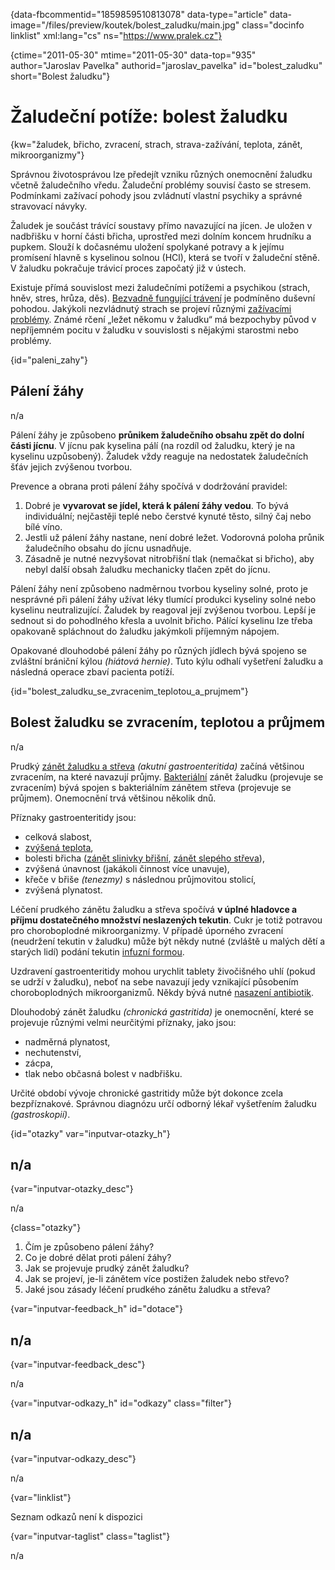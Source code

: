 
{data-fbcommentid="1859859510813078" data-type="article" data-image="/files/preview/koutek/bolest_zaludku/main.jpg" class="docinfo linklist" xml:lang="cs" ns="https://www.pralek.cz"}

{ctime="2011-05-30" mtime="2011-05-30" data-top="935" author="Jaroslav Pavelka" authorid="jaroslav\_pavelka" id="bolest\_zaludku" short="Bolest žaludku"}

# Žaludeční potíže: bolest žaludku

<!-- generated attribute kw by user_updatekw.sh on 2020-08-04, do not edit -->

{kw="žaludek, břicho, zvracení, strach, strava-zažívání, teplota, zánět, mikroorganizmy"}

Správnou životosprávou lze předejít vzniku různých onemocnění žaludku včetně žaludečního vředu. Žaludeční problémy souvisí často se stresem. Podmínkami zažívací pohody jsou zvládnutí vlastní psychiky a správné stravovací návyky.

Žaludek je součást trávící soustavy přímo navazující na jícen. Je uložen v nadbřišku v horní části břicha, uprostřed mezi dolním koncem hrudníku a pupkem. Slouží k dočasnému uložení spolykané potravy a k jejímu promísení hlavně s kyselinou solnou (HCl), která se tvoří v žaludeční stěně. V žaludku pokračuje trávicí proces započatý již v ústech.

Existuje přímá souvislost mezi žaludečními potížemi a psychikou (strach, hněv, stres, hrůza, děs). [Bezvadně fungující trávení][1] je podmíněno duševní pohodou. Jakýkoli nezvládnutý strach se projeví různými [zažívacími problémy][2]. Známé rčení „ležet někomu v žaludku“ má bezpochyby původ v nepříjemném pocitu v žaludku v souvislosti s nějakými starostmi nebo problémy.

{id="paleni_zahy"}

## Pálení žáhy

n/a

Pálení žáhy je způsobeno **průnikem žaludečního obsahu zpět do dolní části jícnu**. V jícnu pak kyselina pálí (na rozdíl od žaludku, který je na kyselinu uzpůsobený). Žaludek vždy reaguje na nedostatek žaludečních šťáv jejich zvýšenou tvorbou.

Prevence a obrana proti pálení žáhy spočívá v dodržování pravidel:

  1. Dobré je **vyvarovat se jídel, která k pálení žáhy vedou**. To bývá individuální; nejčastěji teplé nebo čerstvé kynuté těsto, silný čaj nebo bílé víno.
  2. Jestli už pálení žáhy nastane, není dobré ležet. Vodorovná poloha průnik žaludečního obsahu do jícnu usnadňuje.
  3. Zásadně je nutné nezvyšovat nitrobřišní tlak (nemačkat si břicho), aby nebyl další obsah žaludku mechanicky tlačen zpět do jícnu.

Pálení žáhy není způsobeno nadměrnou tvorbou kyseliny solné, proto je nesprávné při pálení žáhy užívat léky tlumící produkci kyseliny solné nebo kyselinu neutralizující. Žaludek by reagoval její zvýšenou tvorbou. Lepší je sednout si do pohodlného křesla a uvolnit břicho. Pálící kyselinu lze třeba opakovaně spláchnout do žaludku jakýmkoli příjemným nápojem.

Opakované dlouhodobé pálení žáhy po různých jídlech bývá spojeno se zvláštní brániční kýlou _(hiátová hernie)_. Tuto kýlu odhalí vyšetření žaludku a následná operace zbaví pacienta potíží.

{id="bolest\_zaludku\_se\_zvracenim\_teplotou\_a\_prujmem"}

## Bolest žaludku se zvracením, teplotou a průjmem

n/a

Prudký [zánět žaludku a střeva][3] _(akutní gastroenteritida)_ začíná většinou zvracením, na které navazují průjmy. [Bakteriální][4] zánět žaludku (projevuje se zvracením) bývá spojen s bakteriálním zánětem střeva (projevuje se průjmem). Onemocnění trvá většinou několik dnů.

Příznaky gastroenteritidy jsou:

  * celková slabost,
  * [zvýšená teplota][5],
  * bolesti břicha ([zánět slinivky břišní][6], [zánět slepého střeva][7]),
  * zvýšená únavnost (jakákoli činnost více unavuje),
  * křeče v břiše _(tenezmy)_ s následnou průjmovitou stolicí,
  * zvýšená plynatost.

Léčení prudkého zánětu žaludku a střeva spočívá **v úplné hladovce a příjmu dostatečného množství neslazených tekutin**. Cukr je totiž potravou pro choroboplodné mikroorganizmy. V případě úporného zvracení (neudržení tekutin v žaludku) může být někdy nutné (zvláště u malých dětí a starých lidí) podání tekutin [infuzní formou][8].

Uzdravení gastroenteritidy mohou urychlit tablety živočišného uhlí (pokud se udrží v žaludku), neboť na sebe navazují jedy vznikající působením choroboplodných mikroorganizmů. Někdy bývá nutné [nasazení antibiotik][9].

Dlouhodobý zánět žaludku _(chronická gastritida)_ je onemocnění, které se projevuje různými velmi neurčitými příznaky, jako jsou:

  * nadměrná plynatost,
  * nechutenství,
  * zácpa,
  * tlak nebo občasná bolest v nadbřišku.

Určité období vývoje chronické gastritidy může být dokonce zcela bezpříznakové. Správnou diagnózu určí odborný lékař vyšetřením žaludku _(gastroskopií)_.

{id="otazky" var="inputvar-otazky_h"}

## n/a

{var="inputvar-otazky_desc"}

n/a

{class="otazky"}

  1. Čím je způsobeno pálení žáhy?
  2. Co je dobré dělat proti pálení žáhy?
  3. Jak se projevuje prudký zánět žaludku?
  4. Jak se projeví, je-li zánětem více postižen žaludek nebo střevo?
  5. Jaké jsou zásady léčení prudkého zánětu žaludku a střeva?

{var="inputvar-feedback_h" id="dotace"}

## n/a

{var="inputvar-feedback_desc"}

n/a

{var="inputvar-odkazy_h" id="odkazy" class="filter"}

## n/a

{var="inputvar-odkazy_desc"}

n/a

{var="linklist"}

Seznam odkazů není k dispozici

{var="inputvar-taglist" class="taglist"}

n/a

 [1]: stravovaci_navyky
 [2]: funkcni_poruchy_traveni
 [3]: zanet
 [4]: bakterie
 [5]: teplota
 [6]: zanet_slinivky
 [7]: slepak
 [8]: lekove_formy
 [9]: antibiotika

